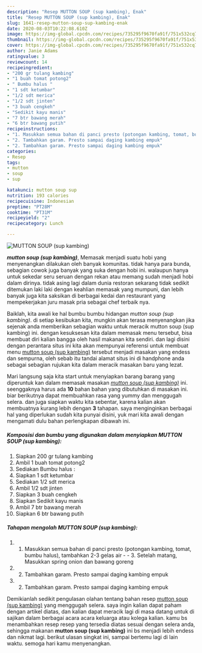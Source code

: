 ```yaml
---
description: "Resep MUTTON SOUP (sup kambing), Enak"
title: "Resep MUTTON SOUP (sup kambing), Enak"
slug: 1641-resep-mutton-soup-sup-kambing-enak
date: 2020-08-03T10:22:08.610Z
image: https://img-global.cpcdn.com/recipes/735295f9670fa91f/751x532cq70/mutton-soup-sup-kambing-foto-resep-utama.jpg
thumbnail: https://img-global.cpcdn.com/recipes/735295f9670fa91f/751x532cq70/mutton-soup-sup-kambing-foto-resep-utama.jpg
cover: https://img-global.cpcdn.com/recipes/735295f9670fa91f/751x532cq70/mutton-soup-sup-kambing-foto-resep-utama.jpg
author: Janie Adams
ratingvalue: 3
reviewcount: 14
recipeingredient:
- "200 gr tulang kambing"
- "1 buah tomat potong2"
- " Bumbu halus "
- "1 sdt ketumbar"
- "1/2 sdt merica"
- "1/2 sdt jinten"
- "3 buah cengkeh"
- "Sedikit kayu manis"
- "7 btr bawang merah"
- "6 btr bawang putih"
recipeinstructions:
- "1. Masukkan semua bahan di panci presto (potongan kambing, tomat, bumbu halus), tambahkan 2-3 gelas air  3. Setelah matang, Masukkan spring onion dan bawang goreng"
- "2. Tambahkan garam. Presto sampai daging kambing empuk"
- "2. Tambahkan garam. Presto sampai daging kambing empuk"
categories:
- Resep
tags:
- mutton
- soup
- sup

katakunci: mutton soup sup 
nutrition: 193 calories
recipecuisine: Indonesian
preptime: "PT28M"
cooktime: "PT31M"
recipeyield: "2"
recipecategory: Lunch

---
```



![MUTTON SOUP (sup kambing)](https://img-global.cpcdn.com/recipes/735295f9670fa91f/751x532cq70/mutton-soup-sup-kambing-foto-resep-utama.jpg)

<b><i>mutton soup (sup kambing)</i></b>, Memasak menjadi suatu hobi yang menyenangkan dilakukan oleh banyak komunitas. tidak hanya para bunda, sebagian cowok juga banyak yang suka dengan hobi ini. walaupun hanya untuk sekedar seru seruan dengan rekan atau memang sudah menjadi hobi dalam dirinya. tidak asing lagi dalam dunia restoran sekarang tidak sedikit ditemukan laki laki dengan keahlian memasak yang mumpuni, dan lebih banyak juga kita saksikan di berbagai kedai dan restaurant yang mempekerjakan juru masak pria sebagai chef terbaik nya.

Baiklah, kita awali ke hal bumbu bumbu hidangan <i>mutton soup (sup kambing)</i>. di setiap kesibukan kita, mungkin akan terasa menyenangkan jika sejenak anda memberikan sebagian waktu untuk meracik mutton soup (sup kambing) ini. dengan kesuksesan kita dalam memasak menu tersebut, bisa membuat diri kalian bangga oleh hasil makanan kita sendiri. dan lagi disini dengan perantara situs ini kita akan mempunyai referensi untuk membuat menu <u>mutton soup (sup kambing)</u> tersebut menjadi masakan yang endess dan sempurna, oleh sebab itu tandai alamat situs ini di handphone anda sebagai sebagian rujukan kita dalam meracik masakan baru yang lezat.




Mari langsung saja kita start untuk menyiapkan barang barang yang diperuntuk kan dalam memasak masakan <u><i>mutton soup (sup kambing)</i></u> ini. seenggaknya harus ada <b>10</b> bahan bahan yang dibutuhkan di masakan ini. biar berikutnya dapat membuahkan rasa yang yummy dan menggugah selera. dan juga siapkan waktu kita sebentar, karena kalian akan membuatnya kurang lebih dengan <b>3</b> tahapan. saya menginginkan berbagai hal yang diperlukan sudah kita punyai disini, yuk mari kita awali dengan mengamati dulu bahan perlengkapan dibawah ini.

<!--inarticleads1-->

##### Komposisi dan bumbu yang digunakan dalam menyiapkan MUTTON SOUP (sup kambing):

1. Siapkan 200 gr tulang kambing
1. Ambil 1 buah tomat potong2
1. Sediakan  Bumbu halus :
1. Siapkan 1 sdt ketumbar
1. Sediakan 1/2 sdt merica
1. Ambil 1/2 sdt jinten
1. Siapkan 3 buah cengkeh
1. Siapkan Sedikit kayu manis
1. Ambil 7 btr bawang merah
1. Siapkan 6 btr bawang putih




<!--inarticleads2-->

##### Tahapan mengolah MUTTON SOUP (sup kambing):

1. 1. Masukkan semua bahan di panci presto (potongan kambing, tomat, bumbu halus), tambahkan 2-3 gelas air -  - 3. Setelah matang, Masukkan spring onion dan bawang goreng
1. 2. Tambahkan garam. Presto sampai daging kambing empuk
1. 2. Tambahkan garam. Presto sampai daging kambing empuk




Demikianlah sedikit pengulasan olahan tentang bahan resep <u>mutton soup (sup kambing)</u> yang menggugah selera. saya ingin kalian dapat paham dengan artikel diatas, dan kalian dapat meracik lagi di masa datang untuk di sajikan dalam berbagai acara acara keluarga atau kolega kalian. kamu bs menambahkan resep resep yang tersedia diatas sesuai dengan selera anda, sehingga makanan <b>mutton soup (sup kambing)</b> ini bs menjadi lebih endess dan nikmat lagi. berikut ulasan singkat ini, sampai bertemu lagi di lain waktu. semoga hari kamu menyenangkan.
